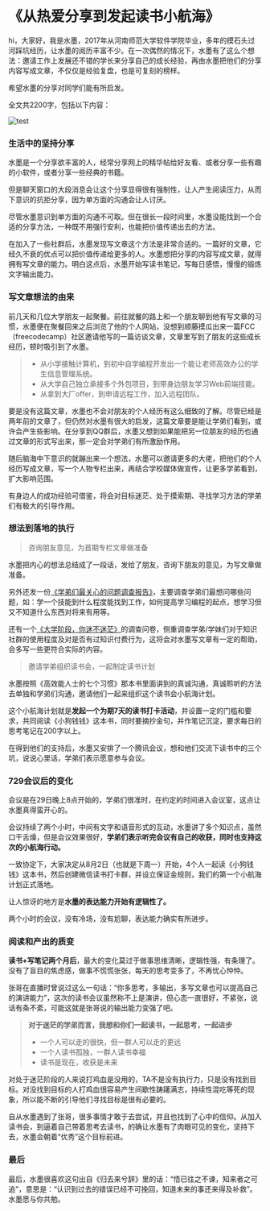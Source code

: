 # 《从热爱分享到发起读书小航海》

hi，大家好，我是水墨，2017年从河南师范大学软件学院毕业，多年的摸石头过河踩坑经历，让水墨的阅历丰富不少。在一次偶然的情况下，水墨有了这么个想法：邀请工作上发展还不错的学长来分享自己的成长经验，再由水墨把他们的分享内容写成文章，不仅仅是经验复盘，也是可复刻的榜样。

希望水墨的分享对同学们能有所启发。

全文共2200字，包括以下内容：

![test](https://files.mdnice.com/user/17666/b428fd91-45a9-4738-9f91-e078ba2afeaf.png)

### 生活中的坚持分享

水墨是一个分享欲丰富的人，经常分享网上的精华帖给好友看、或者分享一些有趣的小软件，或者分享一些经典的书籍。

但是聊天窗口的大段消息会让这个分享显得很有强制性，让人产生阅读压力，从而下意识的抗拒分享，因为单方面的沟通会让人讨厌。

尽管水墨意识到单方面的沟通不可取。但在很长一段时间里，水墨没能找到一个合适的分享方法，一种既不用强行安利，也能把价值传递出去的方法。

在加入了一些社群后，水墨发现写文章这个方法是非常合适的。一篇好的文章，它经久不衰的优点可以把价值传递给更多的人。水墨想把分享的内容写成文章，就得拥有写文章的能力。明白这点后，水墨开始写读书笔记，写每日感悟，慢慢的锻炼文字输出能力。

### 写文章想法的由来

前几天和几位大学朋友一起聚餐。前往就餐的路上和一个朋友聊到他有写文章的习惯，水墨便在聚餐回来之后浏览了他的个人网站，没想到顺藤摸瓜出来一篇FCC（freecodecamp）社区邀请他写的一篇访谈文章，文章里写到了朋友的这些成长经历，顿时吸引到了水墨。

> * 从小学接触计算机，到初中自学编程开发出一个能让老师高效办公的学生信息管理系统。
> * 从大学自己独立承接多个外包项目，到带身边朋友学习Web前端技能。
> * 从拿到大厂offer，到申请远程工作，加入远程团队。

要是没有这篇文章，水墨也不会对朋友的个人经历有这么细致的了解。尽管已经是两年前的文章了，但仍然对水墨有很大的启发，这篇文章要是能让学弟们看到，或许会产生些影响。在分享到QQ群后，水墨又想到如果能把另一位朋友的经历也通过文章的形式写出来，那一定会对学弟们有所激励作用。

随后脑海中下意识的就蹦出来一个想法，水墨可以邀请更多的大佬，把他们的个人经历写成文章，写一个人物专栏出来，再结合学校媒体做宣传，让更多学弟看到，扩大影响范围。

有身边人的成功经验可借鉴，将会对目标迷茫、处于摸索期、寻找学习方法的学弟们有极大的引导作用。

### 想法到落地的执行

> 咨询朋友意见，为首期专栏文章做准备

水墨把内心的想法总结成了一段话，发给了朋友，咨询下朋友的意见，为写文章做准备。

另外还发一份[《学弟们最关心的问题调查报告》](https://shimo.im/docs/3wxKYkwDVwpRwWKG)，主要调查学弟们最想问哪些问题，如：学一个技能到什么程度能找到工作，如何提高学习编程的起点，想学习但又不知道什么东西对将来有用等。

还有一个[《大学阶段，你迷不迷茫》](https://docs.qq.com/form/page/DTFlSTVVzQXlnS1JK)的调查问卷，侧重调查学弟/学妹们对于知识社群的使用程度及对是否有过知识付费行为，这将会对水墨写文章有一定的帮助，会多写一些更符合实际的内容。

> 邀请学弟组织读书会，一起制定读书计划

水墨按照《高效能人士的七个习惯》那本书里面讲到的真诚沟通，真诚聆听的方法去单独和学弟们沟通，邀请他们一起来组织这个读书会小航海计划。

这个小航海计划就是**发起一个为期7天的读书打卡活动**，并设置一定的门槛和要求，共同阅读《小狗钱钱》这本书，同时要摘抄金句，并作笔记沉淀，要求每日的思考笔记在200字以上。

在得到他们的支持后，水墨又安排了一个腾讯会议，想和他们交流下读书中的三个坑，说说心里话，学弟们表示愿意参与会议。

### 729会议后的变化

会议是在29日晚上8点开始的，学弟们很准时，在约定的时间进入会议室，这点让水墨真得蛮开心的。

会议持续了两个小时，中间有文字和语音形式的互动，水墨讲了多个知识点，虽然口干舌燥，但是会议效果很好，**学弟们表示听完会议有自己的收获，同时也支持这次的小航海行动。**

一致协定下，大家决定从8月2日（也就是下周一）开始，4个人一起读《小狗钱钱》这本书，然后创建微信读书打卡群，并设立保证金规则，我们的第一个小航海计划正式落地。

让人惊讶的地方是**水墨的表达能力开始有逻辑性了。**

两个小时的会议，没有冷场，没有尬聊，表达能力确实有所进步。

### 阅读和产出的质变

**读书+写笔记两个月后**，最大的变化莫过于做事思维清晰，逻辑性强，有条理了。没有了盲目的焦虑感，做事不慌慌张张，每天的思考变多了，不再忧心忡忡。

张哥在直播时曾说过这么一句话：“你多思考，多输出，多写文章也可以提高自己的演讲能力”，这次的读书会议虽然称不上是演讲，但心态一直很好，不紧张，说话有条不紊，可能这就是张哥说的输出能力变强了吧。

> **对于迷茫的学弟而言，我想和你们一起读书，一起思考，一起进步**
>
> * 一个人可以走的很快，但一群人可以走的更远
> * 一个人读书孤独，一群人读书幸福
> * 读书是现在，收获是未来

对处于迷茫阶段的人来说打鸡血是没用的，TA不是没有执行力，只是没有找到目标。对没找到目标的人打鸡血很容易产生间歇性踌躇满志，持续性混吃等死的现象，所以能不断的引导他们寻找目标是很有必要的。

自从水墨遇到了张哥，很多事情才敢于去尝试，并且也找到了心中的信仰。从加入读书会，到逼着自己带着思考去读书，的确让水墨有了肉眼可见的变化，坚持下去，水墨会朝着“优秀”这个目标前进。

### 最后

最后，水墨很喜欢这句出自《归去来兮辞》里的话：“悟已往之不谏，知来者之可追”，意思是：“认识到过去的错误已经不可挽回，知道未来的事还来得及补救”。水墨愿与你共勉。
